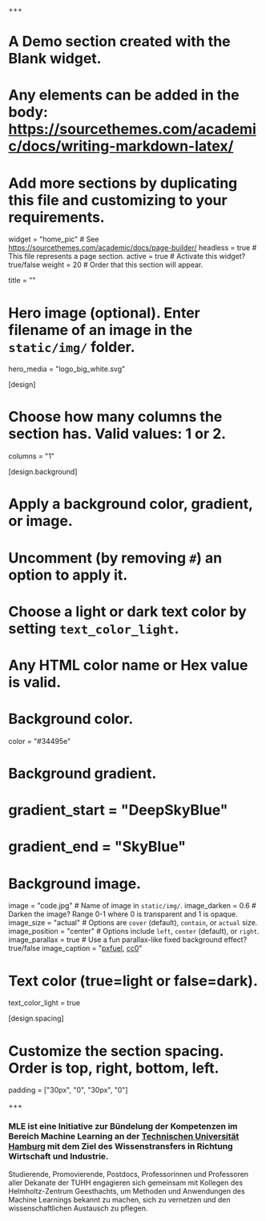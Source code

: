 +++
# A Demo section created with the Blank widget.
# Any elements can be added in the body: https://sourcethemes.com/academic/docs/writing-markdown-latex/
# Add more sections by duplicating this file and customizing to your requirements.

widget = "home_pic"  # See https://sourcethemes.com/academic/docs/page-builder/
headless = true  # This file represents a page section.
active = true  # Activate this widget? true/false
weight = 20  # Order that this section will appear.

title = ""

# Hero image (optional). Enter filename of an image in the `static/img/` folder.
hero_media = "logo_big_white.svg"

[design]
  # Choose how many columns the section has. Valid values: 1 or 2.
  columns = "1"

  
[design.background]
  # Apply a background color, gradient, or image.
  #   Uncomment (by removing `#`) an option to apply it.
  #   Choose a light or dark text color by setting `text_color_light`.
  #   Any HTML color name or Hex value is valid.

  # Background color.
  color = "#34495e"
  
  # Background gradient.
  # gradient_start = "DeepSkyBlue"
  # gradient_end = "SkyBlue"
  
  # Background image.
  image = "code.jpg"  # Name of image in `static/img/`.
  image_darken = 0.6  # Darken the image? Range 0-1 where 0 is transparent and 1 is opaque.
  image_size = "actual"  #  Options are `cover` (default), `contain`, or `actual` size.
  image_position = "center"  # Options include `left`, `center` (default), or `right`.
  image_parallax = true  # Use a fun parallax-like fixed background effect? true/false
  image_caption = "[pxfuel](https://p1.pxfuel.com/preview/176/282/359/source-code-software-computer-programming-language-data-center.jpg), [cc0](https://creativecommons.org/share-your-work/public-domain/cc0/)"

  # Text color (true=light or false=dark).
  text_color_light = true

[design.spacing]
  # Customize the section spacing. Order is top, right, bottom, left.
  padding = ["30px", "0", "30px", "0"]



+++

### MLE ist eine Initiative zur Bündelung der Kompetenzen im Bereich Machine Learning an der [**Technischen Universität Hamburg**](https://www.tuhh.de/tuhh/startseite.html) mit dem Ziel des Wissenstransfers in Richtung Wirtschaft und Industrie.

Studierende, Promovierende, Postdocs, Professorinnen und Professoren aller Dekanate der TUHH engagieren sich gemeinsam mit Kollegen des Helmholtz-Zentrum Geesthachts, um Methoden und Anwendungen des Machine Learnings bekannt zu machen, sich zu vernetzen und den wissenschaftlichen Austausch zu pflegen.
